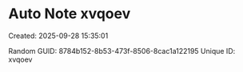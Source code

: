 ﻿# Auto Note xvqoev
Created: 2025-09-28 15:35:01

Random GUID: 8784b152-8b53-473f-8506-8cac1a122195
Unique ID: xvqoev
